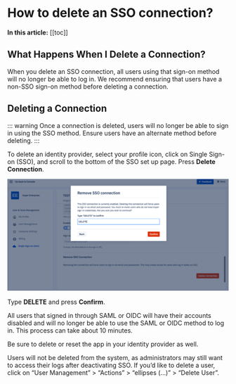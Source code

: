 # How to delete an SSO connection? 

**In this article:**
[[toc]]

## What Happens When I Delete a Connection? 

When you delete an SSO connection, all users using that sign-on method will no longer be able to log in. We recommend ensuring that users have a non-SSO sign-on method before deleting a connection. 

## Deleting a Connection 

::: warning
Once a connection is deleted, users will no longer be able to sign in using the SSO method. Ensure users have an alternate method before deleting. 
:::

To delete an identity provider, select your profile icon, click on Single Sign-on (SSO), and scroll to the bottom of the SSO set up page. Press **Delete Connection**. 


![A screen showing a modal asking the user to type “DELETE” to delete the SSO connection.](./images/delete-sso/delete-sso.png)

Type **DELETE** and press **Confirm**.

All users that signed in through SAML or OIDC will have their accounts disabled and will no longer be able to use the SAML or OIDC method to log in. This process can take about 10 minutes. 

Be sure to delete or reset the app in your identity provider as well. 

Users will not be deleted from the system, as administrators may still want to access their logs after deactivating SSO. If you’d like to delete a user, click on “User Management” > “Actions” > “ellipses (…)” > “Delete User”. 
